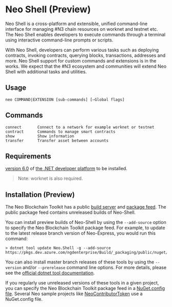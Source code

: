 # Neo Shell (Preview)

Neo Shell is a cross-platform and extensible, unified command-line interface for managing #N3 chain resources on worknet and testnet etc. The Neo Shell enables developers to execute commands through a terminal using interactive command-line prompts or scripts.

With Neo Shell, developers can perform various tasks such as deploying contracts, invoking contracts, querying blocks, transactions, addresses and more. Neo Shell support for custom commands and extensions is in the works. We expect that the #N3 ecosystem and communities will extend Neo Shell with additional tasks and utilities.

## Usage
`neo COMMAND|EXTENSION [sub-commands] [—Global flags]`

## Commands
```
connect       Connect to a network for example worknet or testnet
contract      Commands to manage smart contracts
show          Show information
transfer      Transfer asset between accounts
```

## Requirements

[version 6.0](https://dotnet.microsoft.com/en-us/download/dotnet/6.0) 
of [the .NET developer platform](https://dot.net) to be installed. 

> Note: worknet is also required.

## Installation (Preview)

The Neo Blockchain Toolkit has a public
[build server](https://dev.azure.com/ngdenterprise/Build/_build) and
[package feed](https://dev.azure.com/ngdenterprise/Build/_artifacts).
The public package feed contains unreleased builds of Neo-Shell.

You can install preview builds of Neo-Shell by using the `--add-source`
option to specify the Neo Blockchain Toolkit package feed.
For example, to update to the latest release branch version of Neo-Express, you would run this command:

``` shell
> dotnet tool update Neo.Shell -g --add-source https://pkgs.dev.azure.com/ngdenterprise/Build/_packaging/public/nuget/v3/index.json
```

You can also install master branch releases of these tools by using the `--version`
and/or `--prerelease` command line options. For more details, please see the
[official dotnet tool documentation](https://docs.microsoft.com/en-us/dotnet/core/tools/global-tools#install-a-specific-tool-version).

If you regularly use unreleased versions of these tools in a given project,
you can specify the Neo Blockchain Toolkit package feed in a 
[NuGet.config file](https://docs.microsoft.com/en-us/nuget/consume-packages/configuring-nuget-behavior#changing-config-settings).
Several Neo sample projects like 
[NeoContributorToken](https://github.com/ngdenterprise/neo-contrib-token)
use a NuGet.config file.
